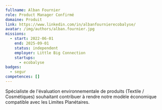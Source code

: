 ```yaml
---
fullname: Alban Fournier
role: Product Manager Confirmé
domaine: Produit
link: https://www.linkedin.com/in/albanfournierecobalyse/
avatar: /img/authors/alban.fournier.jpg
missions:
  - start: 2022-06-01
    end: 2025-09-01
    status: independent
    employer: Little Big Connection
    startups:
      - ecobalyse
badges:
  - segur
competences: []
---
```

Spécialiste de l'évaluation environnementale de produits (Textile / Cosmétiques) souhaitant contribuer à rendre notre modèle économique compatible avec les Limites Planétaires.